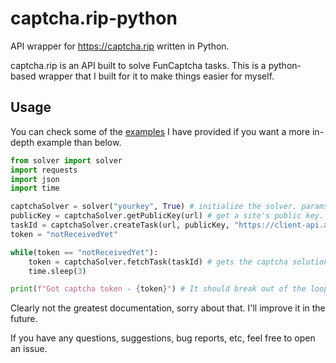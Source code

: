 # captcha.rip-python
API wrapper for https://captcha.rip written in Python.

captcha.rip is an API built to solve FunCaptcha tasks. This is a python-based wrapper that I built for it to make things easier for myself.

## Usage
You can check some of the [examples](https://github.com/chaarlottte/captcha.rip-python/tree/main/examples) I have provided if you want a more in-depth example than below.

```python
from solver import solver
import requests
import json
import time

captchaSolver = solver("yourkey", True) # initialize the solver. params: your captcha.rip API key, whether to enable debug mode
publicKey = captchaSolver.getPublicKey(url) # get a site's public key. params: the URL you want to get the public key from
taskId = captchaSolver.createTask(url, publicKey, "https://client-api.arkoselabs.com") # starts a captcha task and gives you the task's ID. params: url where the captcha is (such as a register page), public key of the site, and the api endpoint for getting the captcha
token = "notReceivedYet"

while(token == "notReceivedYet"):
    token = captchaSolver.fetchTask(taskId) # gets the captcha solution. if there is not one yet, it will return "notReceivedYet". params: task ID
    time.sleep(3)

print(f"Got captcha token - {token}") # It should break out of the loop when it has received the captcha solution. You can then use this for whatever you want.
```

Clearly not the greatest documentation, sorry about that. I'll improve it in the future.

If you have any questions, suggestions, bug reports, etc, feel free to open an issue.
